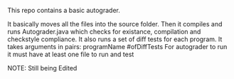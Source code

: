 This repo contains a basic autograder.

 
It basically moves all the files into the source folder.
Then it compiles and runs Autograder.java which checks
for existance, compilation and checkstyle compliance.
It also runs a set of diff tests for each program.
It takes arguments in pairs: programName #ofDiffTests
For autograder to run it must have at least one file to
run and test

NOTE:  Still being Edited